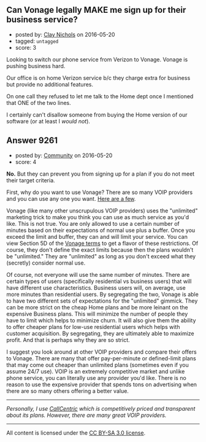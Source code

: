 ## Can Vonage legally MAKE me sign up for their business service?

- posted by: [Clay Nichols](https://stackexchange.com/users/3400/clay-nichols) on 2016-05-20
- tagged: `untagged`
- score: 3

Looking to switch our phone service from Verizon to Vonage.
Vonage is pushing business hard. 

Our office is on home Verizon service b/c they charge extra for business but provide no additional features. 

On one call they refused to let me talk to the Home dept once I mentioned that ONE of the two lines.

I certainly can't disallow someone from buying the Home version of our software (or at least I *would not*).



## Answer 9261

- posted by: [Community](https://stackexchange.com/users/-1/community) on 2016-05-20
- score: 4

<p><strong>No.</strong> But they can prevent you from signing up for a plan if you do not meet their target criteria.</p>

<p>First, why do you want to use Vonage? There are so many VOIP providers and you can use any one you want. <a href="http://www.pcmag.com/article2/0,2817,2483780,00.asp" rel="nofollow">Here are a few</a>.</p>

<p>Vonage (like many other unscrupulous VOIP providers) uses the "unlimited" marketing trick to make you think you can use as much service as you'd like. This is not true. You are only allowed to use a certain number of minutes based on their expectations of normal use plus a buffer. Once you exceed the limit and buffer, they can and will limit your service. You can view Section 5D of the <a href="http://www.vonage.com/tos" rel="nofollow">Vonage terms</a> to get a flavor of these restrictions. Of course, they don't define the exact limits because then the plans wouldn't be "unlimited." They are "unlimited" as long as you don't exceed what they (secretly) consider normal use.</p>

<p>Of course, not everyone will use the same number of minutes. There are certain types of users (specifically residential vs business users) that will have different use characteristics. Business users will, on average, use more minutes than residential users. By segregating the two, Vonage is able to have two different sets of expectations for the "unlimited" gimmick. They can be more strict on the cheap Home plans and be more leinant on the expensive Business plans. This will minimize the number of people they have to limit which helps to minimize churn. It will also give them the ability to offer cheaper plans for low-use residential users which helps with customer acquisition. By segregating, they are ultimately able to maximize profit. And that is perhaps why they are so strict.</p>

<p>I suggest you look around at other VOIP providers and compare their offers to Vonage. There are many that offer pay-per-minute or defined-limit plans that may come out cheaper than unlimited plans (sometimes even if you assume 24/7 use). VOIP is an extremely competitive market and unlike phone service, you can literally use any provider you'd like. There is no reason to use the expensive provider that spends tons on advertising when there are so many others offering a better value.</p>

<hr>

<p><em>Personally, I use <a href="http://www.callcentric.com/" rel="nofollow">CallCentric</a> which is competitively priced and transparent about its plans. However, there are many great VOIP providers.</em></p>




---

All content is licensed under the [CC BY-SA 3.0 license](https://creativecommons.org/licenses/by-sa/3.0/).
